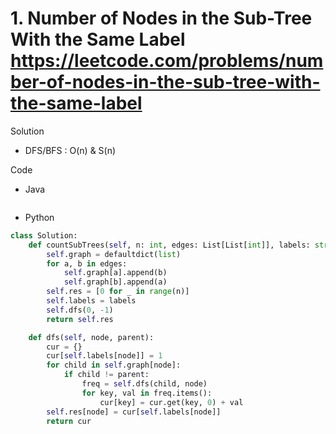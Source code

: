 # 1. Number of Nodes in the Sub-Tree With the Same Label https://leetcode.com/problems/number-of-nodes-in-the-sub-tree-with-the-same-label

Solution

- DFS/BFS : O(n) & S(n)

Code

- Java

```java

```

- Python

```python
class Solution:
    def countSubTrees(self, n: int, edges: List[List[int]], labels: str) -> List[int]:
        self.graph = defaultdict(list)
        for a, b in edges:
            self.graph[a].append(b)
            self.graph[b].append(a)
        self.res = [0 for _ in range(n)]
        self.labels = labels
        self.dfs(0, -1)
        return self.res

    def dfs(self, node, parent):
        cur = {}
        cur[self.labels[node]] = 1
        for child in self.graph[node]:
            if child != parent:
                freq = self.dfs(child, node)
                for key, val in freq.items():
                    cur[key] = cur.get(key, 0) + val
        self.res[node] = cur[self.labels[node]]
        return cur
```